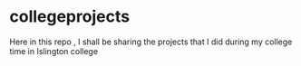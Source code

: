 # collegeprojects
Here in this repo , I shall be sharing the projects that I did during my college time in Islington college 
